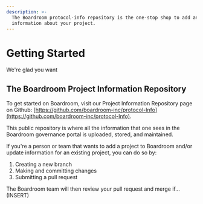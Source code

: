 ```yaml
---
description: >-
  The Boardroom protocol-info repository is the one-stop shop to add and update
  information about your project.
---
```


# Getting Started

We're glad you want

## The Boardroom Project Information Repository 

To get started on Boardroom, visit our Project Information Repository page on Github: [https://github.com/boardroom-inc/protocol-Info](https://github.com/boardroom-inc/protocol-Info).

This public repository is where all the information that one sees in the Boardroom governance portal is uploaded, stored, and maintained. 

If you're a person or team that wants to add a project to Boardroom and/or update information for an existing project, you can do so by: 

1. Creating a new branch
2. Making and committing changes
3. Submitting a pull request

The Boardroom team will then review your pull request and merge if... \(INSERT\) 

### 

### 





